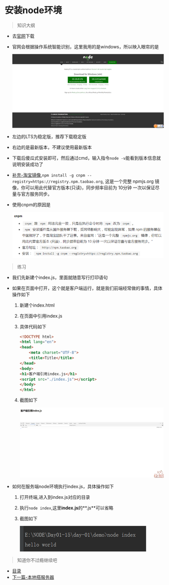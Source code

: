 # 安装node环境

> 知识大纲
* 去[官网](https://nodejs.org/en/)下载
* 官网会根据操作系统智能识别，这里我用的是windows，所以映入眼帘的是

    ![](./images/node官网.jpg)
    
* 左边的LTS为稳定版，推荐下载稳定版
* 右边的是最新版本，不建议使用最新版本
* 下载后傻瓜式安装即可，然后通过cmd，输入指令`node -v`能看到版本信息就说明安装成功了
* [补充-淘宝镜像](https://npm.taobao.org/),`npm install -g cnpm --registry=https://registry.npm.taobao.org`,
    这是一个完整 npmjs.org 镜像，你可以用此代替官方版本(只读)，同步频率目前为 10分钟 一次以保证尽量与官方服务同步。 
    
* 使用cnpm的原因是   

    ![](./images/为什么使用cnpm.jpg)  
    

> 练习
* 我们先新建个index.js，里面就随意写行打印语句

* 如果在页面中打开，这个就是客户端运行，就是我们前端经常做的事情，具体操作如下
    1. 新建个index.html
    2. 在页面中引用index.js
    3. 具体代码如下
        ```html
        <!DOCTYPE html>
        <html lang="en">
        <head>
            <meta charset="UTF-8">
            <title>Title</title>
        </head>
        <body>
        <h1>客户端引用index.js</h1>
        <script src="./index.js"></script>
        </body>
        </html>
        ```
    4. 截图如下
    
        ![](./images/客户端引用.jpg)    
        
* 如何在服务端node环境执行index.js，具体操作如下
    1. 打开终端,进入到index.js对应的目录
    2. 执行`node index`,这里**index.js**的**.js**可以省略
    3. 截图如下
    
        ![](./images/服务端执行.jpg)
        
> 知道你不过瘾继续吧

* [目录](../../README.md)
* [下一篇-本地搭服务器](../day-02/01-本地搭服务器.md)
  
        
        
    
        
            